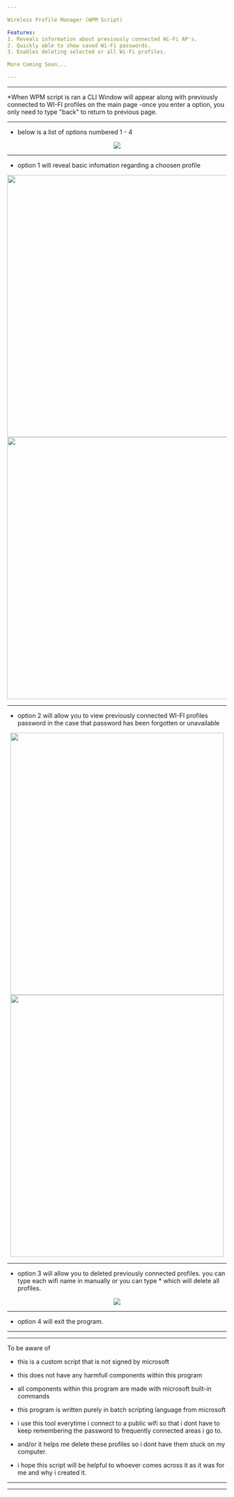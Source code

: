 ```yaml
---

Wireless Profile Manager (WPM Script) 

Features:
1. Reveals information about previously connected Wi-Fi AP's. 
2. Quickly able to show saved Wi-Fi passwords.
3. Enables deleting selected or all Wi-Fi profiles.

More Coming Soon...

---
```

---

*When WPM script is ran a CLI Window will appear along with previously connected to WI-FI profiles on the main page
-once you enter a option, you only need to type "back" to return to previous page.

---

- below is a list of options numbered 1 - 4
<p align="center">
  <img src="https://user-images.githubusercontent.com/52839097/145103913-c2569c22-d262-46b9-9b5f-009fe41bd45d.PNG"
</p>

---

- option 1 will reveal basic infomation regarding a choosen profile

<p align="center">
  <img src="https://user-images.githubusercontent.com/52839097/145108657-d77cba8e-df10-4e0d-ae31-74a1ae718c8f.png" height="600" />
  <img src="https://user-images.githubusercontent.com/52839097/145108636-8a51388b-736e-4ffd-bc66-a974c39104b4.png" height="600" />
</p>  

---

- option 2 will allow you to view previously connected WI-FI profiles password in the case that password has been forgotten or unavailable 

<p align="center">
  <img src="https://user-images.githubusercontent.com/52839097/145103999-e535ba0b-7878-4d7a-95ad-bee58a7e64f0.png" width="490" height="600" />
  <img src="https://user-images.githubusercontent.com/52839097/145109179-a0768232-dddc-4107-9a3c-05273bb3d8e4.png" width="490" height="600" />
</p>

---

- option 3 will allow you to deleted previously connected profiles. you can type each wifi name in manually or you can type * which will delete all profiles.

<p align="center">
  <img src="https://user-images.githubusercontent.com/52839097/145104522-bbc86066-34fb-44ff-aead-d54181ae2108.png">
</p>

---

- option 4 will exit the program. 


---
---

To be aware of

- this is a custom script that is not signed by microsoft 
- this does not have any harmfull components within this program
- all components within this program are made with microsoft built-in commands 
- this program is written purely in batch scripting language from microsoft

- i use this tool everytime i connect to a public wifi so that i dont have to keep remembering the password to frequently connected areas i go to. 
- and/or it helps me delete these profiles so i dont have them stuck on my computer.

- i hope this script will be helpful to whoever comes across it as it was for me and why i created it. 

---
---
